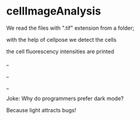 # cellImageAnalysis


We read the files with ".tif" extension from a folder;

with the help of cellpose we detect the cells

the cell fluorescency intensities are printed

_

_

_


Joke:
Why do programmers prefer dark mode?

Because light attracts bugs!
